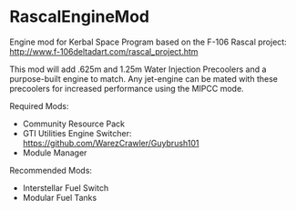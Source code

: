# RascalEngineMod
Engine mod for Kerbal Space Program based on the F-106 Rascal project: http://www.f-106deltadart.com/rascal_project.htm

This mod will add .625m and 1.25m Water Injection Precoolers and a purpose-built engine to match. Any jet-engine can be mated with these precoolers for increased performance using the MIPCC mode.

Required Mods:
 - Community Resource Pack
 - GTI Utilities Engine Switcher: https://github.com/WarezCrawler/Guybrush101
 - Module Manager

Recommended Mods:
 - Interstellar Fuel Switch
 - Modular Fuel Tanks
